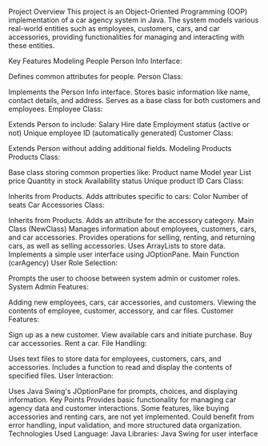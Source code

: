 
Project Overview
This project is an Object-Oriented Programming (OOP) implementation of a car agency system in Java. The system models various real-world entities such as employees, customers, cars, and car accessories, providing functionalities for managing and interacting with these entities.

Key Features
Modeling People
Person Info Interface:

Defines common attributes for people.
Person Class:

Implements the Person Info interface.
Stores basic information like name, contact details, and address.
Serves as a base class for both customers and employees.
Employee Class:

Extends Person to include:
Salary
Hire date
Employment status (active or not)
Unique employee ID (automatically generated)
Customer Class:

Extends Person without adding additional fields.
Modeling Products
Products Class:

Base class storing common properties like:
Product name
Model year
List price
Quantity in stock
Availability status
Unique product ID
Cars Class:

Inherits from Products.
Adds attributes specific to cars:
Color
Number of seats
Car Accessories Class:

Inherits from Products.
Adds an attribute for the accessory category.
Main Class (NewClass)
Manages information about employees, customers, cars, and car accessories.
Provides operations for selling, renting, and returning cars, as well as selling accessories.
Uses ArrayLists to store data.
Implements a simple user interface using JOptionPane.
Main Function (carAgency)
User Role Selection:

Prompts the user to choose between system admin or customer roles.
System Admin Features:

Adding new employees, cars, car accessories, and customers.
Viewing the contents of employee, customer, accessory, and car files.
Customer Features:

Sign up as a new customer.
View available cars and initiate purchase.
Buy car accessories.
Rent a car.
File Handling:

Uses text files to store data for employees, customers, cars, and accessories.
Includes a function to read and display the contents of specified files.
User Interaction:

Uses Java Swing's JOptionPane for prompts, choices, and displaying information.
Key Points
Provides basic functionality for managing car agency data and customer interactions.
Some features, like buying accessories and renting cars, are not yet implemented.
Could benefit from error handling, input validation, and more structured data organization.
Technologies Used
Language: Java
Libraries: Java Swing for user interface
